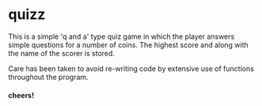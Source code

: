 # quizz

This is a simple 'q and a' type quiz game in which the player answers simple questions for a number of coins.
The highest score and along with the name of the scorer is stored. 

Care has been taken to avoid re-writing code by extensive use of functions throughout the program.

#### cheers!
